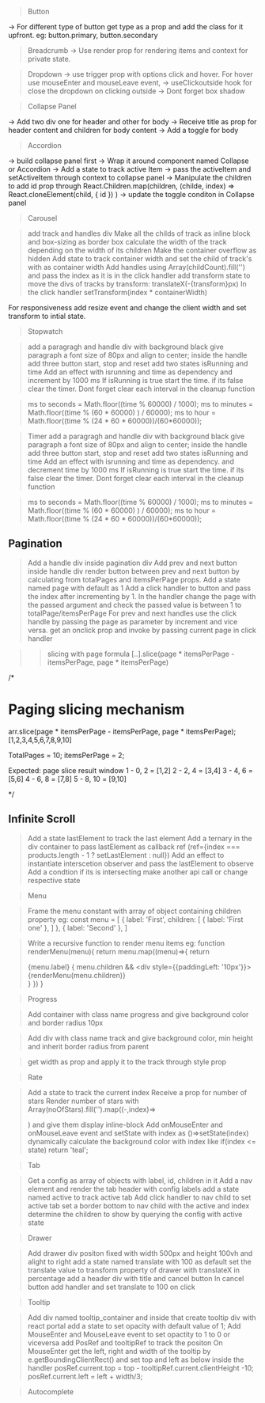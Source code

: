 
> Button

-> For different type of button get type as a prop and add the class for it upfront. eg: button.primary, button.secondary

> Breadcrumb
 -> Use render prop for rendering items and context for private state.

> Dropdown
 -> use trigger prop with options click and hover. For hover use mouseEnter and mouseLeave event,
 -> useClickoutside hook for close the dropdown on clicking outside
 -> Dont forget box shadow

> Collapse Panel

-> Add two div one for header and other for body
-> Receive title as prop for header content and children for body content
-> Add a toggle for body 

> Accordion

-> build collapse panel first
-> Wrap it around component named Collapse or Accordion
-> Add a state to track active Item
-> pass the activeItem and setActiveItem through
   context to collapse panel
-> Manipulate the children to add id prop through
React.Children.map(children, (childe, index) => 
 React.cloneElement(child, {
    id
 })
)
-> update the toggle conditon in Collapse panel

> Carousel

> add track and handles div
> Make all the childs of track as inline block and box-sizing as border box
> calculate the width of the track depending on
 the width of its children
> Make the container overflow as hidden
> Add state to track container width and set the
child of track's with as container width
> Add handles using Array(childCount).fill('') and pass the index as it is in the click handler
> add transform state to move the divs of tracks by transform: translateX(-{transform}px)
> In the click handler setTransform(index * containerWidth)

For responsiveness add resize event and change the client width and set transform to intial state.

> Stopwatch

> add a paragragh and handle div with background black
> give paragraph a font size of 80px and align to center;
> inside the handle add three button start, stop and reset
> add two states isRunning and time
> Add an effect with isrunning and time as dependency and increment by 1000 ms 
> If isRunning is true start the time. if its false clear the timer. Dont forget
clear each interval in the cleanup function

> ms to seconds = Math.floor((time % 60000) / 1000);
> ms to minutes = Math.floor((time % (60 * 60000) ) / 60000);
> ms to hour = Math.floor((time % (24 * 60 * 60000))/(60*60000));

> Timer
> add a paragragh and handle div with background black
> give paragraph a font size of 80px and align to center;
> inside the handle add three button start, stop and reset
> add two states isRunning and time
> Add an effect with isrunning and time as dependency. and decrement time by 1000 ms
> If isRunning is true start the time. if its false clear the timer. Dont forget
clear each interval in the cleanup function

> ms to seconds = Math.floor((time % 60000) / 1000);
> ms to minutes = Math.floor((time % (60 * 60000) ) / 60000);
> ms to hour = Math.floor((time % (24 * 60 * 60000))/(60*60000));


## Pagination

> Add a handle div inside pagination div
> Add prev and next button inside handle div
> render button between prev and next button by calculating from totalPages and itemsPerPage props.
> Add a state named page with default as 1
> Add a click handler to button and pass the index after incrementing by 1.
> In the handler change the page with the passed argument and  check the
 passed value is between 1 to totalPage/itemsPerPage
> For prev and next handles use the click handle by passing the page as parameter
by increment and vice versa.
> get an onclick prop and invoke by passing current page in click handler

>> slicing with page formula [..].slice(page * itemsPerPage - itemsPerPage, page * itemsPerPage)

/*

# Paging slicing mechanism
arr.slice(page * itemsPerPage - itemsPerPage, page * itemsPerPage);
[1,2,3,4,5,6,7,8,9,10]

TotalPages = 10;
itemsPerPage = 2;

Expected: 
page slice   result
     window
1 -  0, 2 = [1,2]
2 -  2, 4 = [3,4]
3 -  4, 6 = [5,6]
4 -  6, 8 = [7,8]
5 -  8, 10 = [9,10]

*/


## Infinite Scroll

> Add a state lastElement to track the last element
> Add a ternary in the div container to pass lastElement as callback ref (ref={index === products.length - 1 ? setLastElement : null})
> Add an effect to instantiate interscetion observer and pass the lastElement to observe
> Add a condtion if its is intersecting make another api call or change respective state
 

> Menu

> Frame the menu constant with array of object containing children property eg:
   const menu = [
     {
       label: 'First',
       children: [
         {
           label: 'First one'
         },
       ]
     },
     {
       label: 'Second'
     },
   ]

> Write a recursive function to render menu items eg:
   function renderMenu(menu){
      return menu.map((menu)=>{
        return <div className='menu'>
            <span>{menu.label}</span>
            {
              menu.children && 
              <div style={{paddingLeft: '10px'}}>
                {renderMenu(menu.children)}
              </div>
            }
        </div>
      })
   }

> Progress

   >Add container with class name progress and give background color and border radius 10px

   > Add div with class name track and give background color, min height and inherit border radius from parent

   > get width as prop and apply it to the track through style prop


> Rate

> Add a state to track the current index
> Receive a prop for number of stars
> Render number of stars with Array(noOfStars).fill('').map((-,index)=> <div className='star'/>) and give them display inline-block
> Add onMouseEnter and onMouseLeave event and setState with index as ()=>setState(index)
> dynamically calculate the background color with index like if(index <= state) return 'teal';



> Tab

 > Get a config as array of objects with label, id, children in it
 > Add a nav element and render the tab header with config labels
 > add a state named active to track active tab
 > Add click handler to nav child to set active tab
 > set a border bottom to nav child with the active and index
 > determine the children to show by querying the config with active state

> Drawer

> Add drawer div positon fixed with width 500px and height 100vh and alight to right
> add a state named translate with 100 as default
> set the translate value to transform property of drawer with translateX in percentage
> add a header div with title and cancel button
> In cancel button add handler and set translate to 100 on click

> Tooltip

> Add  div named tooltip_container and inside that create tooltip div with react portal
> add a state to set opacity with default value of 1;
> Add MouseEnter and MouseLeave event to set opactity to 1 to 0 or viceversa
> add PosRef and tooltipRef to track the positon
> On MouseEnter get the left, right and width of the tooltip by e.getBoundingClientRect()
> and set top and left as below inside the handler
    posRef.current.top = top - tooltipRef.current.clientHeight -10;
    posRef.current.left = left + width/3;

> Autocomplete